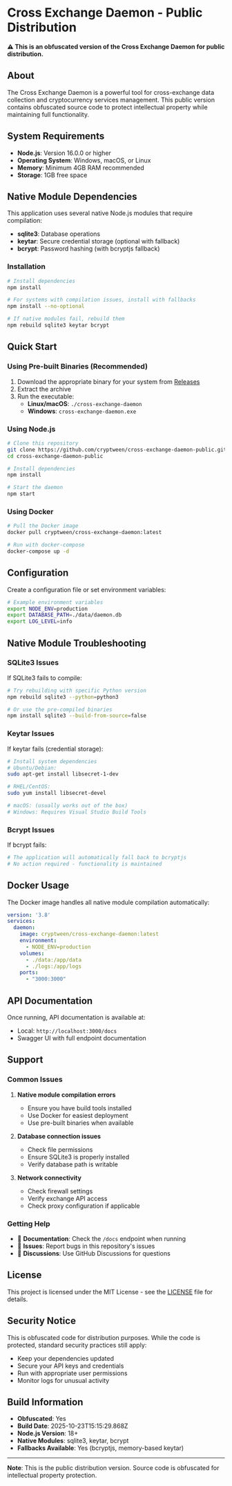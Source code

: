 # Cross Exchange Daemon - Public Distribution

**⚠️ This is an obfuscated version of the Cross Exchange Daemon for public distribution.**

## About

The Cross Exchange Daemon is a powerful tool for cross-exchange data collection and cryptocurrency services management. This public version contains obfuscated source code to protect intellectual property while maintaining full functionality.

## System Requirements

- **Node.js**: Version 16.0.0 or higher
- **Operating System**: Windows, macOS, or Linux
- **Memory**: Minimum 4GB RAM recommended
- **Storage**: 1GB free space

## Native Module Dependencies

This application uses several native Node.js modules that require compilation:

- **sqlite3**: Database operations
- **keytar**: Secure credential storage (optional with fallback)
- **bcrypt**: Password hashing (with bcryptjs fallback)

### Installation

```bash
# Install dependencies
npm install

# For systems with compilation issues, install with fallbacks
npm install --no-optional

# If native modules fail, rebuild them
npm rebuild sqlite3 keytar bcrypt
```

## Quick Start

### Using Pre-built Binaries (Recommended)

1. Download the appropriate binary for your system from [Releases](../../releases)
2. Extract the archive
3. Run the executable:
   - **Linux/macOS**: `./cross-exchange-daemon`
   - **Windows**: `cross-exchange-daemon.exe`

### Using Node.js

```bash
# Clone this repository
git clone https://github.com/cryptween/cross-exchange-daemon-public.git
cd cross-exchange-daemon-public

# Install dependencies
npm install

# Start the daemon
npm start
```

### Using Docker

```bash
# Pull the Docker image
docker pull cryptween/cross-exchange-daemon:latest

# Run with docker-compose
docker-compose up -d
```

## Configuration

Create a configuration file or set environment variables:

```bash
# Example environment variables
export NODE_ENV=production
export DATABASE_PATH=./data/daemon.db
export LOG_LEVEL=info
```

## Native Module Troubleshooting

### SQLite3 Issues

If SQLite3 fails to compile:

```bash
# Try rebuilding with specific Python version
npm rebuild sqlite3 --python=python3

# Or use the pre-compiled binaries
npm install sqlite3 --build-from-source=false
```

### Keytar Issues

If keytar fails (credential storage):

```bash
# Install system dependencies
# Ubuntu/Debian:
sudo apt-get install libsecret-1-dev

# RHEL/CentOS:
sudo yum install libsecret-devel

# macOS: (usually works out of the box)
# Windows: Requires Visual Studio Build Tools
```

### Bcrypt Issues

If bcrypt fails:

```bash
# The application will automatically fall back to bcryptjs
# No action required - functionality is maintained
```

## Docker Usage

The Docker image handles all native module compilation automatically:

```yaml
version: '3.8'
services:
  daemon:
    image: cryptween/cross-exchange-daemon:latest
    environment:
      - NODE_ENV=production
    volumes:
      - ./data:/app/data
      - ./logs:/app/logs
    ports:
      - "3000:3000"
```

## API Documentation

Once running, API documentation is available at:
- Local: `http://localhost:3000/docs`
- Swagger UI with full endpoint documentation

## Support

### Common Issues

1. **Native module compilation errors**
   - Ensure you have build tools installed
   - Use Docker for easiest deployment
   - Use pre-built binaries when available

2. **Database connection issues**
   - Check file permissions
   - Ensure SQLite3 is properly installed
   - Verify database path is writable

3. **Network connectivity**
   - Check firewall settings
   - Verify exchange API access
   - Check proxy configuration if applicable

### Getting Help

- 📖 **Documentation**: Check the `/docs` endpoint when running
- 🐛 **Issues**: Report bugs in this repository's issues
- 💬 **Discussions**: Use GitHub Discussions for questions

## License

This project is licensed under the MIT License - see the [LICENSE](LICENSE) file for details.

## Security Notice

This is obfuscated code for distribution purposes. While the code is protected, standard security practices still apply:

- Keep your dependencies updated
- Secure your API keys and credentials
- Run with appropriate user permissions
- Monitor logs for unusual activity

## Build Information

- **Obfuscated**: Yes
- **Build Date**: 2025-10-23T15:15:29.868Z
- **Node.js Version**: 18+
- **Native Modules**: sqlite3, keytar, bcrypt
- **Fallbacks Available**: Yes (bcryptjs, memory-based keytar)

---

**Note**: This is the public distribution version. Source code is obfuscated for intellectual property protection.